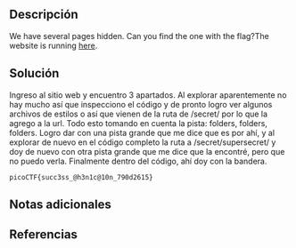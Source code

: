 
## Descripción

We have several pages hidden. Can you find the one with the flag?The website is running [here](http://saturn.picoctf.net:49831/).

## Solución

Ingreso al sitio web y encuentro 3 apartados. Al explorar aparentemente no hay mucho así que inspecciono el código y de pronto logro ver algunos archivos de estilos o así que vienen de la ruta de /secret/ por lo que la agrego a la url.
Todo esto tomando en cuenta la pista: folders, folders, folders.
Logro dar con una pista grande que me dice que es por ahí, y al explorar de nuevo en el código completo la ruta a /secret/supersecret/ y doy de nuevo con otra pista grande que me dice que la encontré, pero que no puedo verla.
Finalmente dentro del código, ahí doy con la bandera.

`picoCTF{succ3ss_@h3n1c@10n_790d2615}`

## Notas adicionales


## Referencias